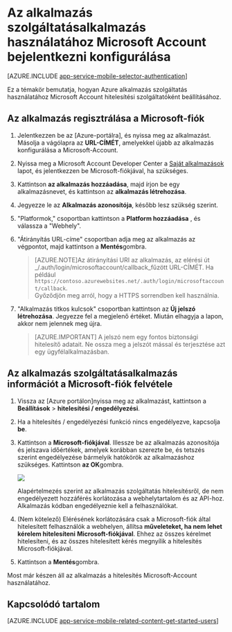 <properties
    pageTitle="Hitelesítés Microsoft Account az alkalmazás Services alkalmazás beállítása"
    description="Hitelesítés Microsoft Account az alkalmazás Services alkalmazás konfigurálásának ismertetése."
    authors="mattchenderson"
    services="app-service"
    documentationCenter=""
    manager="erikre"
    editor=""/>

<tags
    ms.service="app-service"
    ms.workload="mobile"
    ms.tgt_pltfrm="na"
    ms.devlang="multiple"
    ms.topic="article"
    ms.date="10/01/2016"
    ms.author="mahender"/>

# <a name="how-to-configure-your-app-service-application-to-use-microsoft-account-login"></a>Az alkalmazás szolgáltatásalkalmazás használatához Microsoft Account bejelentkezni konfigurálása

[AZURE.INCLUDE [app-service-mobile-selector-authentication](../../includes/app-service-mobile-selector-authentication.md)]

Ez a témakör bemutatja, hogyan Azure alkalmazás szolgáltatás használatához Microsoft Account hitelesítési szolgáltatóként beállításához. 

## <a name="register-microsoft-account"> </a>Az alkalmazás regisztrálása a Microsoft-fiók

1. Jelentkezzen be az [Azure-portálra], és nyissa meg az alkalmazást. Másolja a vágólapra az **URL-CÍMÉT**, amelyekkel újabb az alkalmazás konfigurálása a Microsoft-Account.

2. Nyissa meg a Microsoft Account Developer Center a [Saját alkalmazások] lapot, és jelentkezzen be Microsoft-fiókjával, ha szükséges.

3. Kattintson **az alkalmazás hozzáadása**, majd írjon be egy alkalmazásnevet, és kattintson az **alkalmazás létrehozása**.

4. Jegyezze le az **Alkalmazás azonosítója**, később lesz szükség szerint. 

5. "Platformok," csoportban kattintson a **Platform hozzáadása** , és válassza a "Webhely".

6. "Átirányítás URL-címe" csoportban adja meg az alkalmazás az végpontot, majd kattintson a **Mentés**gombra. 
 
    >[AZURE.NOTE]Az átirányítási URI az alkalmazás, az elérési út _/.auth/login/microsoftaccount/callback_fűzött URL-CÍMÉT. Ha például `https://contoso.azurewebsites.net/.auth/login/microsoftaccount/callback`.   
    >Győződjön meg arról, hogy a HTTPS sorrendben kell használnia.

7. "Alkalmazás titkos kulcsok" csoportban kattintson az **Új jelszó létrehozása**. Jegyezze fel a megjelenő értéket. Miután elhagyja a lapon, akkor nem jelennek meg újra.


    > [AZURE.IMPORTANT] A jelszó nem egy fontos biztonsági hitelesítő adatait. Ne ossza meg a jelszót mással és terjesztése azt egy ügyfélalkalmazásban.

## <a name="secrets"> </a>Az alkalmazás szolgáltatásalkalmazás információt a Microsoft-fiók felvétele

1. Vissza az [Azure portálon]nyissa meg az alkalmazást, kattintson a **Beállítások** > **hitelesítési / engedélyezési**.

2. Ha a hitelesítés / engedélyezési funkció nincs engedélyezve, kapcsolja **be**.

3. Kattintson a **Microsoft-fiókjával**. Illessze be az alkalmazás azonosítója és jelszava időértékek, amelyek korábban szerezte be, és tetszés szerint engedélyezése bármelyik hatókörök az alkalmazáshoz szükséges. Kattintson **az OK**gombra.

    ![][1]

    Alapértelmezés szerint az alkalmazás szolgáltatás hitelesítésről, de nem engedélyezett hozzáférés korlátozása a webhelytartalom és az API-hoz. Alkalmazás kódban engedélyeznie kell a felhasználókat.

4. (Nem kötelező) Elérésének korlátozására csak a Microsoft-fiók által hitelesített felhasználók a webhelyen, állítsa **műveleteket, ha nem lehet kérelem hitelesíteni** **Microsoft-fiókjával**. Ehhez az összes kérelmet hitelesíteni, és az összes hitelesített kérés megnyílik a hitelesítés Microsoft-fiókjával.

5. Kattintson a **Mentés**gombra.

Most már készen áll az alkalmazás a hitelesítés Microsoft-Account használatához.

## <a name="related-content"> </a>Kapcsolódó tartalom

[AZURE.INCLUDE [app-service-mobile-related-content-get-started-users](../../includes/app-service-mobile-related-content-get-started-users.md)]


<!-- Images. -->

[0]: ./media/app-service-mobile-how-to-configure-microsoft-authentication/app-service-microsoftaccount-redirect.png
[1]: ./media/app-service-mobile-how-to-configure-microsoft-authentication/mobile-app-microsoftaccount-settings.png

<!-- URLs. -->

[Saját alkalmazások]: http://go.microsoft.com/fwlink/p/?LinkId=262039
[Azure portál]: https://portal.azure.com/
